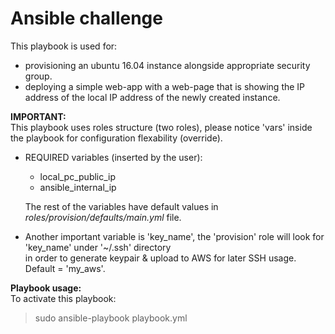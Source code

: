 Ansible challenge
===

This playbook is used for:
- provisioning an ubuntu 16.04 instance alongside appropriate security group.
- deploying a simple web-app with a web-page that is showing the IP address of the local IP address of the newly created instance.

**IMPORTANT:**  
This playbook uses roles structure (two roles), please notice 'vars' inside the playbook for configuration flexability (override).  
- REQUIRED variables (inserted by the user):
  - local_pc_public_ip
  - ansible_internal_ip

  The rest of the variables have default values in *roles/provision/defaults/main.yml* file.
- Another important variable is 'key_name', the 'provision' role will look for 'key_name' under '~/.ssh' directory  
  in order to generate keypair & upload to AWS for later SSH usage.  
  Default = 'my_aws'.

**Playbook usage:**  
To activate this playbook:  
> sudo ansible-playbook playbook.yml